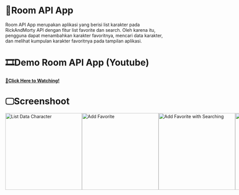 # 📱Room API App
Room API App merupakan aplikasi yang berisi list karakter pada RickAndMorty API dengan fitur list favorite dan search. Oleh karena itu, pengguna dapat menambahkan
karakter favoritnya, mencari data karakter, dan melihat kumpulan karakter favoritnya pada tampilan aplikasi.

# 🎞️Demo Room API App (Youtube)
#### [🔗Click Here to Watching!](https://youtu.be/0O2xeHmPYd8)

# 🖵Screenshoot
<div style="display: flex;">
  <img src="https://github.com/user-attachments/assets/155cc606-0881-4248-b592-c9be76ae24bc" alt="List Data Character" width="240"/>
  <img src="https://github.com/user-attachments/assets/6e59caab-c827-43cf-8422-19c2f4bf8a29" alt="Add Favorite" width="240"/>
  <img src="https://github.com/user-attachments/assets/dc4943ed-e3ff-44d5-9cd6-8ef0d59c651c" alt="Add Favorite with Searching" width="240"/>
  <img src="https://github.com/user-attachments/assets/0e012fc9-771e-4310-b266-a211d4a259a6" alt="List Favorite" width="240"/>
</div>
